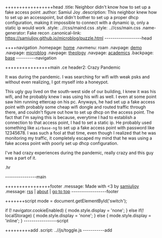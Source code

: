+++++++++++++++++head
.title: Neighbor didn't know how to set up a fake access point
.author: Samiul Joy
.description: This neighbor knew how to set up an accesspoint, but didn't bother to set up a proper dhcp configuration, making it impossible to connect with a dynamic ip, only a static ip would work
.style: ..//css/maind.css
.style: ..//css/main.css
.name-generator: Fake recon
.canonical-link: https://samiuljoy.github.io/microblog/puzzle.html
-------------------head

++++navigation
.homepage: [home](..//index.html)
.navmenu: roam
.navpage: [demo](..//demo/base.html)
.navpage: [microblog](..//microblog/base.html)
.navpage: [theology](..//theology/base.html)
.navpage: [academics](..//academics/base.html)
.backpage: [base](base.html)
----------navigation

++++++++++++++++main
.ce header2: Crazy Pandemic

It was during the pandemic. I was searching for wifi with weak psks and without even realizing, I got myself into a honeypot.

This ugly guy lived on the south-west side of our building, I knew it was his wifi, and he probably knew I was using his wifi as well. I even at some point saw him running ettercap on his pc. Anyways, he had set up a fake access point with probably some cheap wifi dongle and routed traffic through there, and couldn't figure out how to set up dhcp on the access point. The fact that I'm saying this is because, everytime I had to establish a connection to that access point, I had to set a static ip. He probably used something like `airbase-ng` to set up a fake access point with password like 12345678. I was such a fool at that time, even though I realized that he was monitoring my traffic, it completely escaped my mind that he was using a fake access point with poorly set up dhcp configuration.

I've had crazy experiences during the pandemic, really crazy and this guy was a part of it.

.hr

----------------main

++++++++++++++++footer
.message: Made with <3 by [samiuljoy](https://github.com/samiuljoy)
.message: [rss](/rss.xml) | [about](/about.html) | [go to top](#)
------------------footer

+++++++script
mode = document.getElementById('switch');

if (! navigator.cookieEnabled) {
	mode.style.display = 'none';
}
else if(! localStorage) {
	mode.style.display = 'none';
}
else {
	mode.style.display = 'inline';
}
-----------------script

+++++++++add
.script: ..//js/toggle.js
-----------add

